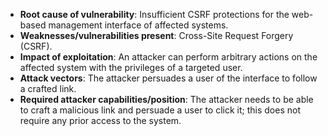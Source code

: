 - **Root cause of vulnerability**: Insufficient CSRF protections for the web-based management interface of affected systems.
- **Weaknesses/vulnerabilities present**: Cross-Site Request Forgery (CSRF).
- **Impact of exploitation**: An attacker can perform arbitrary actions on the affected system with the privileges of a targeted user.
- **Attack vectors**: The attacker persuades a user of the interface to follow a crafted link.
- **Required attacker capabilities/position**: The attacker needs to be able to craft a malicious link and persuade a user to click it; this does not require any prior access to the system.